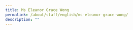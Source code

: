 ```yaml
---
title: Ms Eleanor Grace Wong
permalink: /about/staff/english/ms-eleanor-grace-wong/
description: ""
---
```

